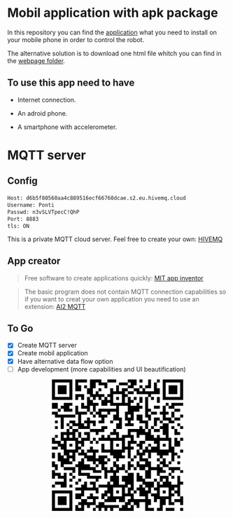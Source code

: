 
# Mobil application with apk package

In this repository you can find the [application](https://github.com/SiposLevente/3D-Prog-Platypous-Controller/tree/main/android_app/ros.apk) what you need to install on your mobile phone in order to control the robot.

The alternative solution is to download one html file whitch you can find in the [webpage folder](https://github.com/SiposLevente/3D-Prog-Platypous-Controller/tree/main/webpage).
## To use this app need to have
- Internet connection.

- An adroid phone.

- A smartphone with accelerometer.

# MQTT server
## Config

    Host: d6b5f80560aa4c889516ecf66760dcae.s2.eu.hivemq.cloud
    Username: Ponti  
    Passwd: n3vSLVTpecC!QhP
    Port: 8883
    tls: ON  

This is a private MQTT cloud server. Feel free to create your own:
[HIVEMQ](https://console.hivemq.cloud/clusters/detail?uuid=d6b5f80560aa4c889516ecf66760dcae&nav=credentials)

## App creator
  > Free software to create applications quickly: [MIT app inventor](https://appinventor.mit.edu/)
  
  >The basic program does not contain MQTT connection capabilities so if you want to creat your own application you need to use an extension: [AI2 MQTT](https://ullisroboterseite.de/android-AI2-PahoMQTT-en.html#setup)

## To Go
- [x] Create MQTT server
- [x] Create mobil application
- [x] Have alternative data flow option
- [ ] App development (more capabilities and UI beautification)

<p align="center">
  <img
    src="/images/qr-code.jpg"
    alt="drawing" 
    width="300"
  />
</p>
